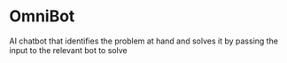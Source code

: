 # OmniBot
AI chatbot that identifies the problem at hand and solves it by passing the input to the relevant bot to solve
